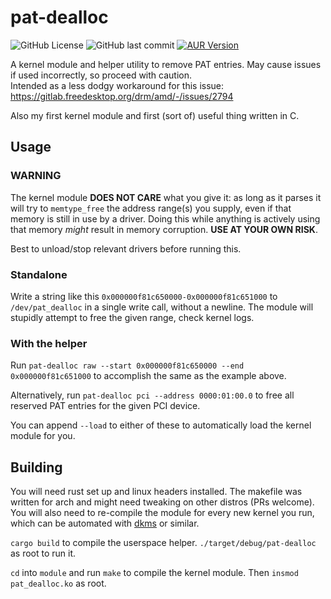 # pat-dealloc

![GitHub License](https://img.shields.io/github/license/thorio/pat-dealloc?style=flat-square)
![GitHub last commit](https://img.shields.io/github/last-commit/thorio/pat-dealloc?style=flat-square)
[![AUR Version](https://img.shields.io/aur/version/pat-dealloc-dkms?style=flat-square)](https://aur.archlinux.org/packages/pat-dealloc-dkms)

A kernel module and helper utility to remove PAT entries. May cause issues if used incorrectly, so proceed with caution.  
Intended as a less dodgy workaround for this issue: https://gitlab.freedesktop.org/drm/amd/-/issues/2794

Also my first kernel module and first (sort of) useful thing written in C.

## Usage

### WARNING
The kernel module **DOES NOT CARE** what you give it: as long as it parses it will try to `memtype_free` the address range(s) you supply, even if that memory is still in use by a driver. Doing this while anything is actively using that memory *might* result in memory corruption. **USE AT YOUR OWN RISK**.

Best to unload/stop relevant drivers before running this.

### Standalone
Write a string like this `0x000000f81c650000-0x000000f81c651000` to `/dev/pat_dealloc` in a single write call, without a newline. The module will stupidly attempt to free the given range, check kernel logs.

### With the helper
Run `pat-dealloc raw --start 0x000000f81c650000 --end 0x000000f81c651000` to accomplish the same as the example above.

Alternatively, run `pat-dealloc pci --address 0000:01:00.0` to free all reserved PAT entries for the given PCI device.

You can append `--load` to either of these to automatically load the kernel module for you.

## Building

You will need rust set up and linux headers installed. The makefile was written for arch and might need tweaking on other distros (PRs welcome).  
You will also need to re-compile the module for every new kernel you run, which can be automated with [dkms](https://wiki.archlinux.org/title/Dynamic_Kernel_Module_Support) or similar.

`cargo build` to compile the userspace helper. `./target/debug/pat-dealloc` as root to run it.

`cd` into `module` and run `make` to compile the kernel module. Then `insmod pat_dealloc.ko` as root.
